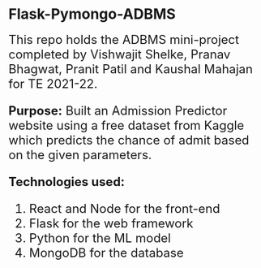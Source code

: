# Flask-Pymongo-ADBMS

<font size=5>
This repo holds the ADBMS mini-project completed by Vishwajit Shelke, Pranav Bhagwat, Pranit Patil and Kaushal Mahajan for TE 2021-22.

<b>Purpose:</b> Built an Admission Predictor website using a free dataset from Kaggle which predicts the chance of admit based on the given parameters.

<b>Technologies used:</b>
1. React and Node for the front-end
2. Flask for the web framework
3. Python for the ML model
4. MongoDB for the database
</font>

